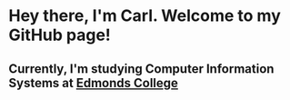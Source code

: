 # Hey there, I'm Carl. Welcome to my GitHub page! #
## Currently, I'm studying Computer Information Systems at [Edmonds College](https://www.Edmonds.edu) ##
